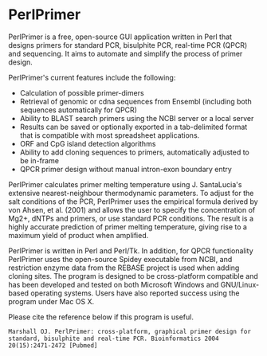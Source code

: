 # PerlPrimer

PerlPrimer is a free, open-source GUI application written in Perl that designs primers for standard PCR, bisulphite PCR, real-time PCR (QPCR) and sequencing. It aims to automate and simplify the process of primer design.

PerlPrimer's current features include the following:

* Calculation of possible primer-dimers
* Retrieval of genomic or cdna sequences from Ensembl (including both sequences automatically for QPCR)
* Ability to BLAST search primers using the NCBI server or a local server
* Results can be saved or optionally exported in a tab-delimited format that is compatible with most spreadsheet applications.
* ORF and CpG island detection algorithms
* Ability to add cloning sequences to primers, automatically adjusted to be in-frame
* QPCR primer design without manual intron-exon boundary entry 

PerlPrimer calculates primer melting temperature using J. SantaLucia's extensive nearest-neighbour thermodynamic parameters. To adjust for the salt conditions of the PCR, PerlPrimer uses the empirical formula derived by von Ahsen, et al. (2001) and allows the user to specify the concentration of Mg2+, dNTPs and primers, or use standard PCR conditions. The result is a highly accurate prediction of primer melting temperature, giving rise to a maximum yield of product when amplified.

PerlPrimer is written in Perl and Perl/Tk. In addition, for QPCR functionality PerlPrimer uses the open-source Spidey executable from NCBI, and restriction enzyme data from the REBASE project is used when adding cloning sites. The program is designed to be cross-platform compatible and has been developed and tested on both Microsoft Windows and GNU/Linux-based operating systems. Users have also reported success using the program under Mac OS X.

Please cite the reference below if this program is useful.

    Marshall OJ. PerlPrimer: cross-platform, graphical primer design for standard, bisulphite and real-time PCR. Bioinformatics 2004 20(15):2471-2472 [Pubmed]


